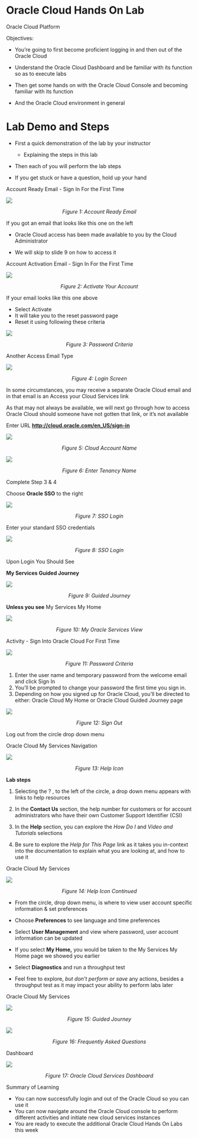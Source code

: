 # Oracle Cloud Hands On Lab

Oracle Cloud Platform

Objectives:

-   You’re going to first become proficient logging in and then out of the
    Oracle Cloud

-   Understand the Oracle Cloud Dashboard and be familiar with its function so
    as to execute labs

-   Then get some hands on with the Oracle Cloud Console and becoming familiar
    with its function

-   And the Oracle Cloud environment in general

# Lab Demo and Steps

-   First a quick demonstration of the lab by your instructor

    -   Explaining the steps in this lab

-   Then each of you will perform the lab steps

-   If you get stuck or have a question, hold up your hand

Account Ready Email - Sign In For the First Time

![](media/d9b2da3e505e4a99c4fcb0dc791c8183.png)
*<p align="center">Figure 1: Account Ready Email </p>*



If you got an email that looks like this one on the left

-   Oracle Cloud access has been made available to you by the Cloud
    Administrator

-   We will skip to slide 9 on how to access it

Account Activation Email - Sign In For the First Time

![](media/49171907d9801cc1287b8df3a728c9a2.png)
*<p align="center">Figure 2: Activate Your Account</p>*

If your email looks like this one above

-   Select Activate
-   It will take you to the reset password page
-   Reset it using following these criteria

![](media/e1b571dd028715c327851f7f09db43b7.png)
*<p align="center">Figure 3: Password Criteria</p>*

Another Access Email Type

![](media/c912d1582a6c3be888181c3552152239.png)
*<p align="center">Figure 4: Login Screen</p>*

In some circumstances, you may receive a separate Oracle Cloud email and in that email is an Access your Cloud Services link

As that may not always be available, we will next go through how to access Oracle Cloud should someone have not gotten that link, or it’s not available

Enter URL **http://cloud.oracle.com/en_US/sign-in**

![](media/4c0ce66dbe90b4c8c4579078bfa0e984.png)
*<p align="center">Figure 5: Cloud Account Name</p>*

![](media/3fc10ea927f5a2648b0dbb9dfd257d7a.png)
*<p align="center">Figure 6: Enter Tenancy Name</p>*

Complete Step 3 & 4

Choose **Oracle SSO** to the right

![](media/beeaddbd466fb83fe3f12d61bdcbaa63.png)

*<p align="center">Figure 7: SSO Login</p>*

Enter your standard SSO credentials

![](media/572bdb0971a2d56b2888d1ae4ef829f7.png)

*<p align="center">Figure 8: SSO Login</p>*

Upon Login You Should See

**My Services Guided Journey**

![](media/d35f74d1ff304234de82df019c6ef622.png)
*<p align="center">Figure 9: Guided Journey</p>*

**Unless you see** My Services My Home

![](media/742ce48883a769429bfea72c0971c264.png)

*<p align="center">Figure 10: My Oracle Services View</p>*

Activity - Sign Into Oracle Cloud For First Time

![](media/e1b571dd028715c327851f7f09db43b7.png)

*<p align="center">Figure 11: Password Criteria</p>*

1.  Enter the user name and temporary password from the welcome email and click
    Sign In
2.  You’ll be prompted to change your password the first time you sign in.
3.  Depending on how you signed up for Oracle Cloud, you’ll be directed to
    either: Oracle Cloud My Home or Oracle Cloud Guided Journey page

![](media/f2dfaca6ed510f1b851e64966ddc562a.png)
*<p align="center">Figure 12: Sign Out</p>*

Log out from the circle drop down menu

Oracle Cloud My Services Navigation

![](media/45f2df1e3acfc7b03cd36e73bbfb69d8.png)
*<p align="center">Figure 13: Help Icon</p>*

**Lab steps**

1.  Selecting the ? , to the left of the circle, a drop down menu appears with
    links to help resources

2.  In the **Contact Us** section, the help number for customers or for account
    administrators who have their own Customer Support Identifier (CSI)

3.  In the **Help** section, you can explore the *How Do I* and *Video and
    Tutorials* selections

4.  Be sure to explore the *Help for This Page* link as it takes you in-context
    into the documentation to explain what you are looking at, and how to use it

Oracle Cloud My Services

![](media/7cddbf0e592e84c42afb2327f8f4fa3f.png)
*<p align="center">Figure 14: Help Icon Continued</p>*

-   From the circle, drop down menu, is where to view user account specific
    information & set preferences

-   Choose **Preferences** to see language and time preferences

-   Select **User Management** and view where password, user account information
    can be updated

-   If you select **My Home,** you would be taken to the My Services My Home
    page we showed you earlier

-   Select **Diagnostics** and run a throughput test

-   Feel free to explore, *but don’t perform or save* any actions, besides a
    throughput test as it may impact your ability to perform labs later

Oracle Cloud My Services

![](media/83ca8e1dfc0b6ff834a775db95c5b9c6.png)
*<p align="center">Figure 15: Guided Journey</p>*

![](media/b7182721706b574f8b51dd16de1374df.png)
*<p align="center">Figure 16: Frequently Asked Questions</p>*

Dashboard

![](media/771677f37f566d187ec6686095018421.png)
*<p align="center">Figure 17: Oracle Cloud Services Dashboard</p>*

Summary of Learning

-   You can now successfully login and out of the Oracle Cloud so you can use it
-   You can now navigate around the Oracle Cloud console to perform different
    activities and initiate new cloud services instances
-   You are ready to execute the additional Oracle Cloud Hands On Labs this week
